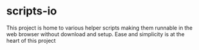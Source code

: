 # scripts-io
This project is home to various helper scripts making them runnable in the web browser without download and setup. Ease and simplicity is at the heart of this project

